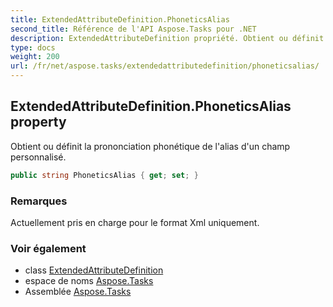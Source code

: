 ```yaml
---
title: ExtendedAttributeDefinition.PhoneticsAlias
second_title: Référence de l'API Aspose.Tasks pour .NET
description: ExtendedAttributeDefinition propriété. Obtient ou définit la prononciation phonétique de lalias dun champ personnalisé.
type: docs
weight: 200
url: /fr/net/aspose.tasks/extendedattributedefinition/phoneticsalias/
---
```

## ExtendedAttributeDefinition.PhoneticsAlias property

Obtient ou définit la prononciation phonétique de l'alias d'un champ personnalisé.

```csharp
public string PhoneticsAlias { get; set; }
```

### Remarques

Actuellement pris en charge pour le format Xml uniquement.

### Voir également

* class [ExtendedAttributeDefinition](../)
* espace de noms [Aspose.Tasks](../../extendedattributedefinition/)
* Assemblée [Aspose.Tasks](../../../)


